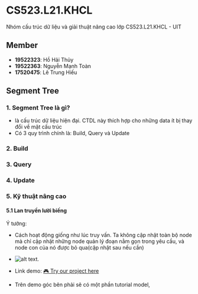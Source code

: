 # CS523.L21.KHCL
Nhóm cấu trúc dữ liệu và giải thuật nâng cao lớp CS523.L21.KHCL - UIT

## Member
- **19522323**: Hồ Hải Thủy
- **19522363**: Nguyễn Mạnh Toàn
- **17520475**: Lê Trung Hiếu

## Segment Tree
### 1. Segment Tree là gì?
- là cấu trúc dữ liệu hiện đại. CTDL này thích hợp cho những data ít bị thay đổi về mặt cấu trúc
- Có 3 quy trình chính là: Build, Query và Update
### 2. Build
### 3. Query
### 4. Update
### 5. Kỹ thuật nâng cao
#### 5.1 Lan truyền lười biếng
Ý tưởng:
  - Cách hoạt động giống như lúc truy vấn. Ta không cập nhật toàn bộ node mà chỉ cập nhật những node quản lý đoạn nằm gọn trong yêu cầu, và node con của nó được bỏ qua(cập nhật sau nếu cần)
  - ![alt text](http://vanchuyenchomeo.com/wp-content/uploads/2020/04/M%C3%88O-M%E1%BA%B8-B%E1%BB%8E-CON.jpg).

- Link demo: [🎮 Try our project here](https://taolaobd.github.io/CS523.L21.KHCL/)
+ Trên demo góc bên phải sẽ có một phần tutorial model, 
